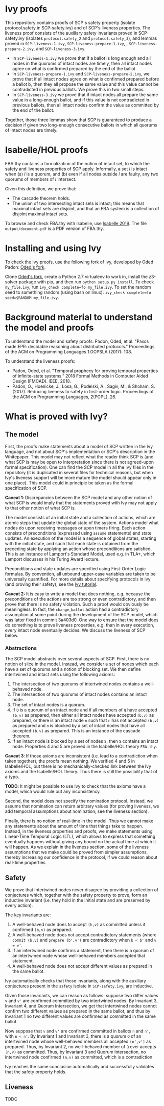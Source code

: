 # Ivy proofs

This repository contains proofs of SCP's safety property (isolate
protocol.safety in SCP-safety.ivy) and of SCP's liveness properties. The
liveness proof consists of the auxiliary safety invariants proved in
SCP-safety.ivy (isolates `protocol.safety_2` and `protocol.safety_3`), and
lemmas proved in `SCP-liveness-1.ivy`, `SCP-liveness-prepare-1.ivy`,
, `SCP-liveness-prepare-2.ivy`, and
`SCP-liveness-3.ivy`.

* In `SCP-liveness-1.ivy` we prove that if a ballot is long enough and all
  nodes in the quorums of intact nodes are timely, then all intact nodes agree
  on what is confirmed prepared by the end of the ballot.
* In `SCP-liveness-prepare-1.ivy` and `SCP-liveness-prepare-2.ivy`, we prove
  that if all intact nodes agree on what is confirmed prepared before a ballot
  b, then they all propose the same value and this value cannot be contradicted
  in previous ballots. We prove this in two small steps.
* In `SCP-liveness-3.ivy` we prove that if intact nodes all prepare the same
  value in a long-enough ballot, and if this value is not contradicted in
  previous ballots, then all intact nodes confirm the value as committed by the
  end of the ballot.

Together, those three lemmas show that SCP is guaranteed to produce a decision
if given two long-enough consecutive ballots in which all quorums of intact
nodes are timely.

# Isabelle/HOL proofs

FBA.thy contains a formalization of the notion of intact set, to which the
safety and liveness properties of SCP apply. Informally, a set *I* is intact
when (a) *I* is a quorum, and (b) even if all nodes outside *I* are faulty, any
two quorums of members of *I* intersect.

Given this definition, we prove that:
* The cascade theorem holds.
* The union of two intersecting intact sets is intact; this means that maximal
  intact sets are disjoint, and that an FBA system is a collection of disjoint
  maximal intact sets.

To browse and check FBA.thy with Isabelle, use [Isabelle
2019](https://isabelle.in.tum.de/). The file `output/document.pdf` is a PDF
version of FBA.thy.

# Installing and using Ivy

To check the Ivy proofs, use the following fork of Ivy, developed by Oded
Padon: [Oded's fork](https://github.com/odedp/ivy).

Clone [Oded's fork](https://github.com/odedp/ivy), create a Python 2.7
virtualenv to work in, install the z3-solver package with pip, and then run
`python setup.py install`. To check `my_file.ivy`, run `ivy_check complete=fo
my_file.ivy`. To set the random seed to something random (using bash on linux):
`ivy_check complete=fo seed=$RANDOM my_file.ivy`.

# Background material to understand the model and proofs

To understand the model and safety proofs: Padon, Oded, et al. "Paxos made EPR:
decidable reasoning about distributed protocols." Proceedings of the ACM on
Programming Languages 1.OOPSLA (2017): 108.

To understand the liveness proofs:

* Padon, Oded, et al. "Temporal prophecy for proving temporal properties of
  infinite-state systems." 2018 Formal Methods in Computer Aided Design
  (FMCAD). IEEE, 2018.
* Padon, O., Hoenicke, J., Losa, G., Podelski, A., Sagiv, M., & Shoham, S.
  (2017). Reducing liveness to safety in first-order logic. Proceedings of the
  ACM on Programming Languages, 2(POPL), 26.

# What is proved with Ivy?

## The model

First, the proofs make statements about a model of SCP written in the Ivy
language, and not about SCP's implementation or SCP's description in the
Whitepaper. This model may not reflect what the reader think SCP is (and what
SCP is may be open to interpretation since there is not agreed-upon formal
specification). One can find the SCP model in all the Ivy files in the
repository (it is duplicated in several files for technical reasons, but when
Ivy's liveness support will be more mature the model should appear only in one
place). This model could in principle be taken as the formal specification of
SCP.

**Caveat 1**: Discrepancies between the SCP model and any other notion of what
SCP is would imply that the statements proved with Ivy may not apply to that
other notion of what SCP is.

The model consists of an initial state and a collection of actions, which are
atomic steps that update the global state of the system. Actions model what
nodes do upon receiving messages or upon timers firing. Each action consists of
preconditions (expressed using `assume` statements) and state updates. An
execution of the model is a sequence of global states, starting with the
initial state, and such that each state is obtained from the preceding state by
applying an action whose preconditions are satisfied. This is an instance of
Lamport's Standard Model, used e.g. in TLA+, which Lamport discusses in his
Turing Award lecture.

Preconditions and state updates are specified using First-Order Logic formulas.
By convention, all unbound upper-case variables are taken to be universally
quantified. For more details about specifying protocols in Ivy (and proving
their safety), see the [Ivy tutorial](https://microsoft.github.io/ivy/).

**Caveat 2:** It is easy to write a model that does nothing, e.g. because the
preconditions of the actions are too strong or even contradictory, and then
prove that there is no safety violation. Such a proof would obviously be
meaningless. In fact, the `change_ballot` action had a contradictory assumption
at some point during the development of the SCP model, which was latter fixed
in commit 3a403d0. One way to ensure that the model does do something is to
prove liveness properties, e.g. than in every execution, every intact node
eventually decides. We discuss the liveness of SCP below.

### Abstractions

The SCP model abstracts over several aspects of SCP. First, there is no notion
of slice in the model. Instead, we consider a set of nodes which each have
a set of quorums and a notion of blocking set. We then define intertwined and
intact sets using the following axioms:
1. The intersection of two quorums of intertwined nodes contains a well-behaved
   node.
2. The intersection of two quorums of intact nodes contains an intact node.
3. The set of intact nodes is a quorum.
4. If `Q` is a quorum of an intact node and if all members of `Q` have accepted
   `(b,v)` as prepared, then either all intact nodes have accepted `(b,v)` as
   prepared, or there is an intact node `n` such that `n` has not accepted
   `(b,v)` as prepared and `n` is blocked by a set of intact nodes that have
   all accepted `(b,v)` as prepared. This is an instance of the cascade
   theorem.
5. If an intact node is blocked by a set of nodes `S`, then `S` contains an
   intact node. Properties 4 and 5 are proved in the Isabelle/HOL theory
   `FBA.thy`.

**Caveat 3**: If those axioms are inconsistent (i.e. lead to a contradiction
when taken together), the proofs mean nothing. We verified 4 and 5 in
Isabelle/HOL, but there is no mechanically-checked link between the Ivy axioms
and the Isabelle/HOL theory. Thus there is still the possibility that of
a typo. 

**TODO**: It might be possible to use Ivy to check that the axioms have
a model, which would rule out any inconsistency.

Second, the model does not specify the nomination protocol. Instead, we assume
that nomination can return arbitrary values (for proving liveness, we add
temporal assumptions about nomination; see the liveness section).

Finally, there is no notion of real-time in the model. Thus we cannot  make any
statements about the amount of time that things take to happen. Instead, in the
liveness properties and proofs, we make statements using Linear-Time Temporal
Logic (LTL), which allows to express that something eventually happens without
giving any bound on the actual time at which it will happen. As we explain in
the liveness section, some of the liveness assumptions that we make could be
proved from simpler assumptions, thereby increasing our confidence in the
protocol, if we could reason about real-time properties.

## Safety

We prove that intertwined nodes never disagree by providing a collection of
conjectures which, together with the safety property to prove, form an
inductive invariant (i.e. they hold in the initial state and are preserved by
every action).

The key invariants are:
1. A well-behaved node does to accept `(b,v)` as committed unless it confirmed
   `(b,v)` as prepared.
2. A well-behaved node does not accept contradictory statements (where `commit
   (b,v)` and `prepare (b',v')` are contradictory when `b < b'` and `v ≠ v'`.
3. If an intertwined node confirms a statement, then there is a quorum of an
   intertwined node whose well-behaved members accepted that statement.
4. A well-behaved node does not accept different values as prepared in the same
   ballot.

Ivy automatically checks that those invariants, along with the auxiliary
conjectures present in the `safety` isolate in `SCP-safety.ivy`, are inductive.

Given those invariants, we can reason as follows: suppose two differ values `v`
and `v'` are confirmed committed by two intertwined nodes. By Invariant 3,
Invariant 4, and Quorum Intersection, we get that intertwined nodes cannot
confirm two different values as prepared in the same ballot, and thus by
Invariant 1 no two different values are confirmed as committed in the same
ballot.

Now suppose that `v` and `v'` are confirmed committed in ballots `n` and `n'`,
with `n < n'`. By Invariant 1 and Invariant 3, there is a quorum `Q` of an
intertwined node whose well-behaved members all accepted `(n',v')` as prepared.
Thus, by Invariant 2, no well-behaved member of `Q` ever accepts `(n,v)` as
committed. Thus, by Invariant 3 and Quorum Intersection, no intertwined node
confirmed `(n,v)` as committed, which is a contradiction.

Ivy reaches the same conclusion automatically and successfully validates that
the safety property holds.

## Liveness 

TODO
